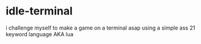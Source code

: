 # idle-terminal
i challenge myself to make a game on a terminal asap using a simple ass 21 keyword language AKA lua
